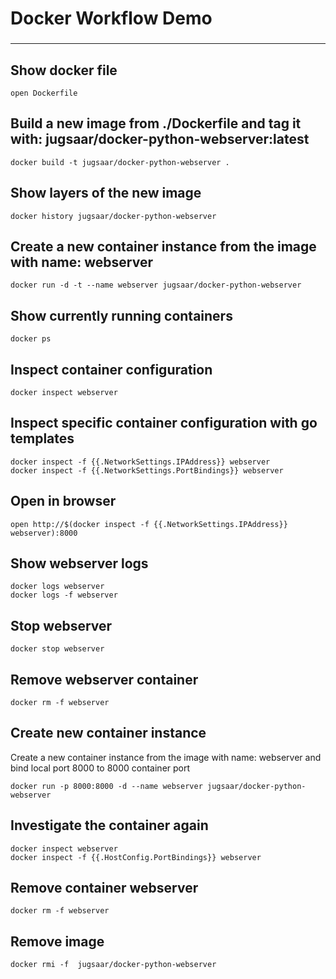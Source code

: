 # Docker Workflow Demo
###

* * *

## Show docker file
```
open Dockerfile
```

## Build a new image from ./Dockerfile and tag it with: jugsaar/docker-python-webserver:latest
```
docker build -t jugsaar/docker-python-webserver .
```

## Show layers of the new image
```
docker history jugsaar/docker-python-webserver
```

## Create a new container instance from the image with name: webserver
```
docker run -d -t --name webserver jugsaar/docker-python-webserver
```

## Show currently running containers
```
docker ps
```

## Inspect container configuration
```
docker inspect webserver
```

## Inspect specific container configuration with go templates
```
docker inspect -f {{.NetworkSettings.IPAddress}} webserver
docker inspect -f {{.NetworkSettings.PortBindings}} webserver
```

## Open in browser
```
open http://$(docker inspect -f {{.NetworkSettings.IPAddress}} webserver):8000
```

## Show webserver logs
```
docker logs webserver
docker logs -f webserver
```

## Stop webserver
```
docker stop webserver
```

## Remove webserver container
```
docker rm -f webserver
```


## Create new container instance
Create a new container instance from the image with name: webserver and bind local port 8000 to 8000 container 
port
```
docker run -p 8000:8000 -d --name webserver jugsaar/docker-python-webserver
```

## Investigate the container again
```
docker inspect webserver
docker inspect -f {{.HostConfig.PortBindings}} webserver 
```

## Remove container webserver
```
docker rm -f webserver
```

## Remove image
```
docker rmi -f  jugsaar/docker-python-webserver
```
